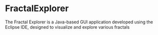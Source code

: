 # FractalExplorer
The Fractal Explorer is a Java-based GUI application developed using the Eclipse IDE, designed to visualize and explore various fractals
